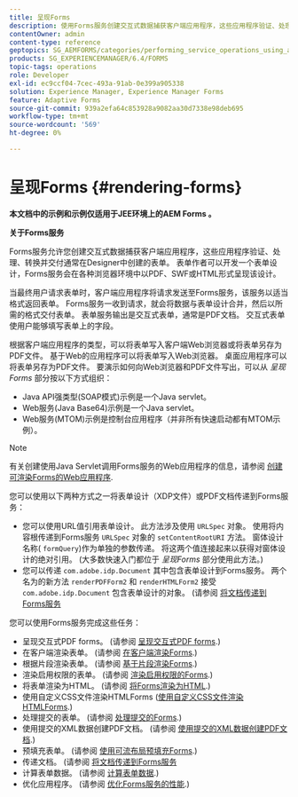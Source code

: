 ```yaml
---
title: 呈现Forms
description: 使用Forms服务创建交互式数据捕获客户端应用程序，这些应用程序验证、处理、转换并交付通常在Designer中创建的表单。 表单作者可以开发一个表单设计，Forms服务会在各种浏览器环境中以PDF、SWF或HTML形式呈现该设计。
contentOwner: admin
content-type: reference
geptopics: SG_AEMFORMS/categories/performing_service_operations_using_apis
products: SG_EXPERIENCEMANAGER/6.4/FORMS
topic-tags: operations
role: Developer
exl-id: ec9ccf04-7cec-493a-91ab-0e399a905338
solution: Experience Manager, Experience Manager Forms
feature: Adaptive Forms
source-git-commit: 939a2efa64c853928a9082aa30d7338e98deb695
workflow-type: tm+mt
source-wordcount: '569'
ht-degree: 0%

---
```


# 呈现Forms {#rendering-forms}

**本文档中的示例和示例仅适用于JEE环境上的AEM Forms 。**

**关于Forms服务**

Forms服务允许您创建交互式数据捕获客户端应用程序，这些应用程序验证、处理、转换并交付通常在Designer中创建的表单。 表单作者可以开发一个表单设计，Forms服务会在各种浏览器环境中以PDF、SWF或HTML形式呈现该设计。

当最终用户请求表单时，客户端应用程序将请求发送至Forms服务，该服务以适当格式返回表单。 Forms服务一收到请求，就会将数据与表单设计合并，然后以所需的格式交付表单。 表单服务输出是交互式表单，通常是PDF文档。 交互式表单使用户能够填写表单上的字段。

根据客户端应用程序的类型，可以将表单写入客户端Web浏览器或将表单另存为PDF文件。 基于Web的应用程序可以将表单写入Web浏览器。 桌面应用程序可以将表单另存为PDF文件。 要演示如何向Web浏览器和PDF文件写出，可以从 *呈现Forms* 部分按以下方式组织：

* Java API强类型(SOAP模式)示例是一个Java servlet。
* Web服务(Java Base64)示例是一个Java servlet。
* Web服务(MTOM)示例是控制台应用程序（并非所有快速启动都有MTOM示例）。

>[!NOTE]
>
>有关创建使用Java Servlet调用Forms服务的Web应用程序的信息，请参阅 [创建可渲染Forms的Web应用程序](/help/forms/developing/creating-web-applications-renders-forms.md).

您可以使用以下两种方式之一将表单设计（XDP文件）或PDF文档传递到Forms服务：

* 您可以使用URL值引用表单设计。 此方法涉及使用 `URLSpec` 对象。 使用将内容根传递到Forms服务 `URLSpec` 对象的 `setContentRootURI` 方法。 窗体设计名称( `formQuery`)作为单独的参数传递。 将这两个值连接起来以获得对窗体设计的绝对引用。 (大多数快速入门都位于 *呈现Forms* 部分使用此方法。)
* 您可以传递 `com.adobe.idp.Document` 其中包含表单设计到Forms服务。 两个名为的新方法 `renderPDFForm2` 和 `renderHTMLForm2` 接受 `com.adobe.idp.Document` 包含表单设计的对象。 (请参阅 [将文档传递到Forms服务](/help/forms/developing/passing-documents-forms-service.md)

您可以使用Forms服务完成这些任务：

* 呈现交互式PDF forms。 (请参阅 [呈现交互式PDF forms](/help/forms/developing/rendering-interactive-pdf-forms.md).)
* 在客户端渲染表单。 (请参阅 [在客户端渲染Forms](/help/forms/developing/rendering-forms-client.md).)
* 根据片段渲染表单。 (请参阅 [基于片段渲染Forms](/help/forms/developing/rendering-forms-based-fragments.md).)
* 渲染启用权限的表单。 (请参阅 [渲染启用权限的Forms](/help/forms/developing/rendering-rights-enabled-forms.md).)
* 将表单渲染为HTML。 (请参阅 [将Forms渲染为HTML](/help/forms/developing/rendering-forms-html.md).)
* 使用自定义CSS文件渲染HTMLForms ([使用自定义CSS文件渲染HTMLForms](/help/forms/developing/rendering-html-forms-using-custom.md).)
* 处理提交的表单。 (请参阅 [处理提交的Forms](/help/forms/developing/handling-submitted-forms.md).)
* 使用提交的XML数据创建PDF文档。 (请参阅 [使用提交的XML数据创建PDF文档](/help/forms/developing/creating-pdf-documents-submitted-xml.md).)
* 预填充表单。 (请参阅 [使用可流布局预填充Forms](/help/forms/developing/prepopulating-forms-flowable-layouts.md).)
* 传递文档。 (请参阅 [将文档传递到Forms服务](/help/forms/developing/passing-documents-forms-service.md)
* 计算表单数据。 (请参阅 [计算表单数据](/help/forms/developing/calculating-form-data.md).)
* 优化应用程序。 (请参阅 [优化Forms服务的性能](/help/forms/developing/optimizing-performance-forms-service.md).)
